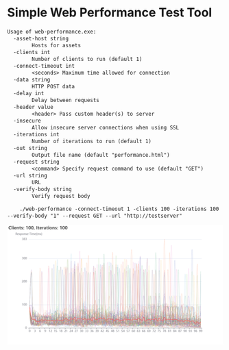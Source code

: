 # Simple Web Performance Test Tool

```text
Usage of web-performance.exe:
  -asset-host string
    	Hosts for assets
  -clients int
    	Number of clients to run (default 1)
  -connect-timeout int
    	<seconds> Maximum time allowed for connection
  -data string
    	HTTP POST data
  -delay int
    	Delay between requests
  -header value
    	<header> Pass custom header(s) to server
  -insecure
    	Allow insecure server connections when using SSL
  -iterations int
    	Number of iterations to run (default 1)
  -out string
    	Output file name (default "performance.html")
  -request string
    	<command> Specify request command to use (default "GET")
  -url string
    	URL
  -verify-body string
    	Verify request body
```

```shell
    ./web-performance -connect-timeout 1 -clients 100 -iterations 100 --verify-body "1" --request GET --url "http://testserver"
```
![performance](https://github.com/REKA-DEV/web-performance/blob/master/performance.png?raw=true)
